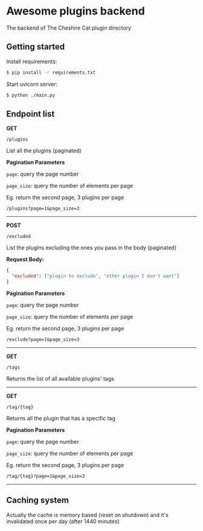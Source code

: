 # Awesome plugins backend
The backend of The Cheshire Cat plugin directory

## Getting started

Install requirements:   

```bash
$ pip install -r requirements.txt
```

Start uvicorn server:   

```bash
$ python ./main.py
```


## Endpoint list

**GET**   

```
/plugins
```

List all the plugins (paginated)

**Pagination Parameters**

`page`: query the page number   

`page_size`: query the number of elements per page

Eg. return the second page, 3 plugins per page 
```
/plugins?page=1&page_size=3
```   

---   

**POST**   

```
/excluded
```

List the plugins excluding the ones you pass in the body (paginated)

**Request Body:**   

```json
{
  "excluded": ["plugin to exclude", "other plugin I don't want"]
}
```
**Pagination Parameters**

`page`: query the page number   

`page_size`: query the number of elements per page

Eg. return the second page, 3 plugins per page 
```
/exclude?page=1&page_size=3
```   

---   

**GET**   

```
/tags
```

Returns the list of all available plugins' tags   

---   

**GET**   

```
/tag/{tag}
```

Returns all the plugin that has a specific tag   

**Pagination Parameters**

`page`: query the page number   

`page_size`: query the number of elements per page

Eg. return the second page, 3 plugins per page 
```
/tag/{tag}?page=1&page_size=3
```   


---   


## Caching system

Actually the cache is memory based (reset on shutdown) and it's invalidated once per day (after 1440 minutes)
